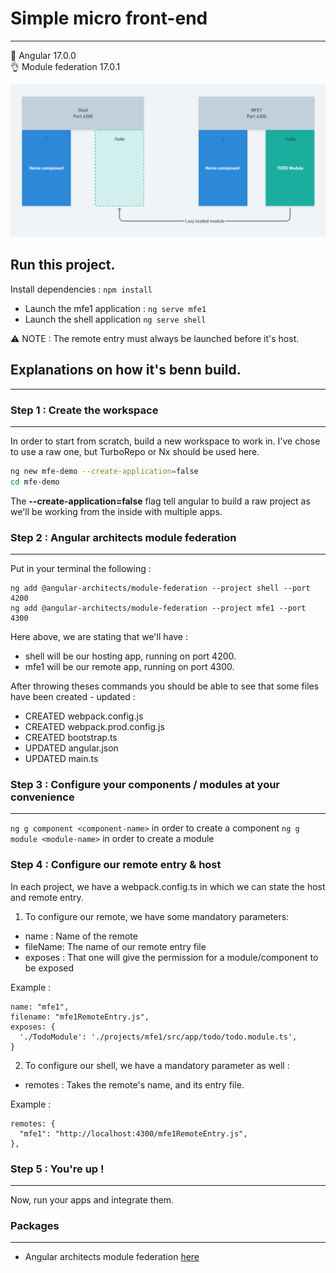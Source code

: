 # Simple micro front-end

---------------------------------------------------------------------------------------------------------

🚀 Angular 17.0.0 \
👌 Module federation 17.0.1

![Architecture of mfe](/assets/mfe-shema.png)

## Run this project.

Install dependencies : `npm install`

- Launch the mfe1 application : `ng serve mfe1`
- Launch the shell application `ng serve shell`

⚠️ NOTE : The remote entry must always be launched before it's host.

## Explanations on how it's benn build.

---------------------------------------------------------------------------------------------------------


### Step 1 : Create the workspace

---------------------------------------------------------------------------------------------------------

In order to start from scratch, build a new workspace to work in. I've chose to use a raw one, but TurboRepo or Nx should be used here.

```bash
ng new mfe-demo --create-application=false
cd mfe-demo
```

The __--create-application=false__ flag tell angular to build a raw project as we'll be working from the inside with multiple apps.

### Step 2 : Angular architects module federation

---------------------------------------------------------------------------------------------------------

Put in your terminal the following :

```
ng add @angular-architects/module-federation --project shell --port 4200
ng add @angular-architects/module-federation --project mfe1 --port 4300
```

Here above, we are stating that we'll have :

- shell will be our hosting app, running on port 4200.
- mfe1 will be our remote app, running on port 4300.

After throwing theses commands you should be able to see that some files have been created - updated :

- CREATED webpack.config.js
- CREATED webpack.prod.config.js
- CREATED bootstrap.ts
- UPDATED angular.json
- UPDATED main.ts

### Step 3 : Configure your components / modules at your convenience

---------------------------------------------------------------------------------------------------------

`ng g component <component-name>` in order to create a component
`ng g module <module-name>` in order to create a module

### Step 4 : Configure our remote entry & host

In each project, we have a webpack.config.ts in which we can state the host and remote entry.

1) To configure our remote, we have some mandatory parameters:

- name : Name of the remote
- fileName: The name of our remote entry file
- exposes : That one will give the permission for a module/component to be exposed

Example :

```
name: "mfe1",
filename: "mfe1RemoteEntry.js",
exposes: {
  './TodoModule': './projects/mfe1/src/app/todo/todo.module.ts',
}
```

2) To configure our shell, we have a mandatory parameter as well :
- remotes : Takes the remote's name, and its entry file.

Example :

```
remotes: {
  "mfe1": "http://localhost:4300/mfe1RemoteEntry.js",
},
```

### Step 5 : You're up !

---------------------------------------------------------------------------------------------------------

Now, run your apps and integrate them.

### Packages

---------------------------------------------------------------------------------------------------------

- Angular architects module federation [here](https://www.npmjs.com/package/@angular-architects/module-federation)


